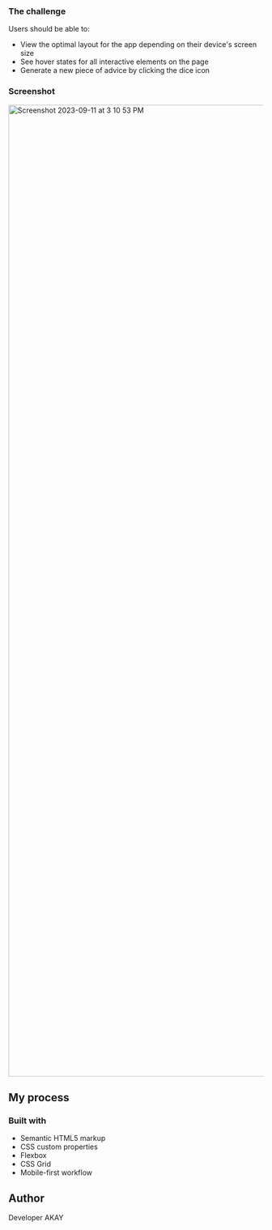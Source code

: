 
### The challenge

Users should be able to:

- View the optimal layout for the app depending on their device's screen size
- See hover states for all interactive elements on the page
- Generate a new piece of advice by clicking the dice icon

### Screenshot

<img width="1920" alt="Screenshot 2023-09-11 at 3 10 53 PM" src="https://github.com/Akborana3/BMI-CALCULATOR-/Advice/assets/83329806/ab6b6701-112d-42bd-a5fc-2e34f99bfb63">


## My process

### Built with

- Semantic HTML5 markup
- CSS custom properties
- Flexbox
- CSS Grid
- Mobile-first workflow

## Author
Developer AKAY


